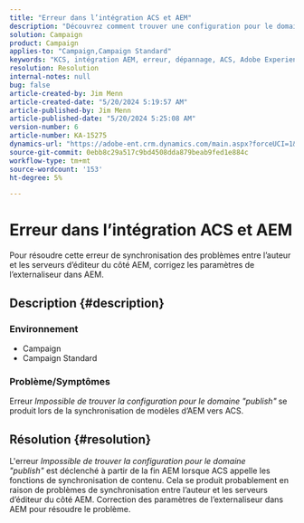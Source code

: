 ```yaml
---
title: "Erreur dans l’intégration ACS et AEM"
description: "Découvrez comment trouver une configuration pour le domaine \"publication\" survient lors de la synchronisation de modèles de Adobe Experience Manager (AEM) vers Adobe Campaign Standard (ACS)."
solution: Campaign
product: Campaign
applies-to: "Campaign,Campaign Standard"
keywords: "KCS, intégration AEM, erreur, dépannage, ACS, Adobe Experience Manager, Adobe Campaign Standard"
resolution: Resolution
internal-notes: null
bug: false
article-created-by: Jim Menn
article-created-date: "5/20/2024 5:19:57 AM"
article-published-by: Jim Menn
article-published-date: "5/20/2024 5:25:08 AM"
version-number: 6
article-number: KA-15275
dynamics-url: "https://adobe-ent.crm.dynamics.com/main.aspx?forceUCI=1&pagetype=entityrecord&etn=knowledgearticle&id=f4fb3493-6816-ef11-9f8a-6045bd006268"
source-git-commit: 0ebb8c29a517c9bd4508dda879beab9fed1e884c
workflow-type: tm+mt
source-wordcount: '153'
ht-degree: 5%

---
```


# Erreur dans l’intégration ACS et AEM


Pour résoudre cette erreur de synchronisation des problèmes entre l’auteur et les serveurs d’éditeur du côté AEM, corrigez les paramètres de l’externaliseur dans AEM.

## Description {#description}


### <b>Environnement</b>

- Campaign
- Campaign Standard




### <b>Problème/Symptômes</b>

Erreur *Impossible de trouver la configuration pour le domaine &quot;publish&quot;<b>* </b>se produit<b> </b>lors de la synchronisation de modèles d’AEM vers ACS.


## Résolution {#resolution}


L&#39;erreur *Impossible de trouver la configuration pour le domaine &quot;publish&quot;* est déclenché à partir de la fin AEM lorsque ACS appelle les fonctions de synchronisation de contenu. Cela se produit probablement en raison de problèmes de synchronisation entre l’auteur et les serveurs d’éditeur du côté AEM. Correction des paramètres de l’externaliseur dans AEM pour résoudre le problème.



